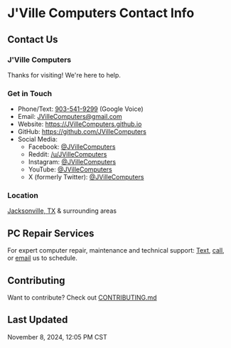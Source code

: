 # J'Ville Computers Contact Info
## Contact Us
### J'Ville Computers
Thanks for visiting! We're here to help.

### Get in Touch
* Phone/Text: [903-541-9299](tel:9035419299) (Google Voice)
* Email: [JVilleComputers@gmail.com](mailto:JVilleComputers@gmail.com)
* Website: https://JVilleComputers.github.io
* GitHub: https://github.com/JVilleComputers
* Social Media:
	+ Facebook: [@JVilleComputers](https://facebook.com/JVilleComputers)
	+ Reddit: [/u/JVilleComputers](https://reddit.com/u/JVilleComputers)
	+ Instagram: [@JVilleComputers](https://instagram.com/JVilleComputers)
	+ YouTube: [@JVilleComputers](https://youtube.com/@JVilleComputers)
	+ X (formerly Twitter): [@JVilleComputers](https://x.com/@JVilleComputers)

### Location
[Jacksonville, TX](https://explorejacksonvilletx.org/) & surrounding areas

## PC Repair Services
For expert computer repair, maintenance and technical support:
[Text](sms:9035419299), [call](tel:9035419299), or [email](mailto:JVilleComputers@gmail.com) us to schedule.

## Contributing
Want to contribute? Check out [CONTRIBUTING.md](CONTRIBUTING.md)

## Last Updated
November 8, 2024, 12:05 PM CST